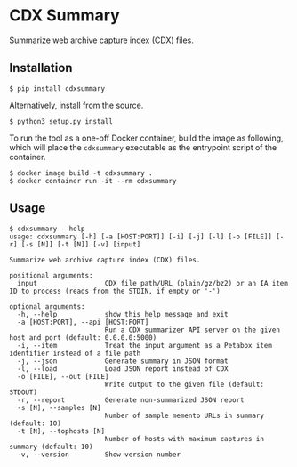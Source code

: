 # CDX Summary

Summarize web archive capture index (CDX) files.

## Installation

```
$ pip install cdxsummary
```

Alternatively, install from the source.

```
$ python3 setup.py install
```

To run the tool as a one-off Docker container, build the image as following, which will place the `cdxsummary` executable as the entrypoint script of the container.

```
$ docker image build -t cdxsummary .
$ docker container run -it --rm cdxsummary
```

## Usage

```
$ cdxsummary --help
usage: cdxsummary [-h] [-a [HOST:PORT]] [-i] [-j] [-l] [-o [FILE]] [-r] [-s [N]] [-t [N]] [-v] [input]

Summarize web archive capture index (CDX) files.

positional arguments:
  input                 CDX file path/URL (plain/gz/bz2) or an IA item ID to process (reads from the STDIN, if empty or '-')

optional arguments:
  -h, --help            show this help message and exit
  -a [HOST:PORT], --api [HOST:PORT]
                        Run a CDX summarizer API server on the given host and port (default: 0.0.0.0:5000)
  -i, --item            Treat the input argument as a Petabox item identifier instead of a file path
  -j, --json            Generate summary in JSON format
  -l, --load            Load JSON report instead of CDX
  -o [FILE], --out [FILE]
                        Write output to the given file (default: STDOUT)
  -r, --report          Generate non-summarized JSON report
  -s [N], --samples [N]
                        Number of sample memento URLs in summary (default: 10)
  -t [N], --tophosts [N]
                        Number of hosts with maximum captures in summary (default: 10)
  -v, --version         Show version number
```
